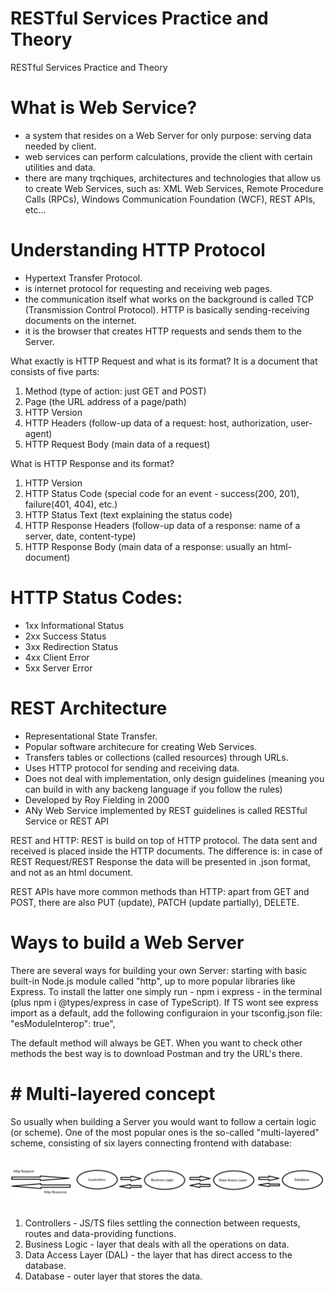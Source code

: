 # RESTful Services Practice and Theory
 RESTful Services Practice and Theory

 # What is Web Service?

 - a system that resides on a Web Server for only purpose: serving data needed by client.
 - web services can perform calculations, provide the client with certain utilities and data.
 - there are many trqchiques, architectures and technologies that allow us to create Web Services, such as: XML Web Services, Remote Procedure Calls (RPCs), Windows Communication Foundation (WCF), REST APIs, etc...

# Understanding HTTP Protocol

- Hypertext Transfer Protocol.
- is internet protocol for requesting and receiving web pages.
- the communication itself what works on the background is called TCP (Transmission Control Protocol). HTTP is basically sending-receiving documents on the internet.
- it is the browser that creates HTTP requests and sends them to the Server.

What exactly is HTTP Request and what is its format? It is a document that consists of five parts: 
1. Method (type of action: just GET and POST)
2. Page (the URL address of a page/path)
3. HTTP Version
4. HTTP Headers (follow-up data of a request: host, authorization, user-agent)
5. HTTP Request Body (main data of a request)

What is HTTP Response and its format?
1. HTTP Version 
2. HTTP Status Code (special code for an event - success(200, 201), failure(401, 404), etc.)
3. HTTP Status Text (text explaining the status code)
4. HTTP Response Headers (follow-up data of a response: name of a server, date, content-type)
5. HTTP Response Body (main data of a response: usually an html-document)

# HTTP Status Codes:
- 1xx Informational Status
- 2xx Success Status
- 3xx Redirection Status
- 4xx Client Error
- 5xx Server Error

# REST Architecture
- Representational State Transfer.
- Popular software architecure for creating Web Services.
- Transfers tables or collections (called resources) through URLs.
- Uses HTTP protocol for sending and receiving data.
- Does not deal with implementation, only design guidelines (meaning you can build in with any backeng language if you follow the rules)
- Developed by Roy Fielding in 2000
- ANy Web Service implemented by REST guidelines is called RESTful Service or REST API

REST and HTTP: REST is build on top of HTTP protocol. The data sent and received is placed inside the HTTP documents. The difference is: in case of REST Request/REST Response the data will be presented in .json format, and not as an html document.

REST APIs have more common methods than HTTP: apart from GET and POST, there are also PUT (update), PATCH (update partially), DELETE.

# Ways to build a Web Server

There are several ways for building your own Server: starting with basic built-in Node.js module called "http", up to more popular libraries like Express. To install the latter one simply run - npm i express - in the terminal (plus npm i @types/express in case of TypeScript). If TS wont see express import as a default, add the following configuraion in your tsconfig.json file:
            "esModuleInterop": true",


The default method will always be GET. When you want to check other methods the best way is to download Postman and try the URL's there.

# # Multi-layered concept

So usually when building a Server you would want to follow a certain logic (or scheme). One of the most popular ones is the so-called "multi-layered" scheme, consisting of six layers connecting frontend with database:

![Screenshot](scheme-api.png)

1. Controllers - JS/TS files settling the connection between requests, routes and data-providing functions. 
2. Business Logic - layer that deals with all the operations on data.
3. Data Access Layer (DAL) - the layer that has direct access to the database.
4. Database - outer layer that stores the data.
